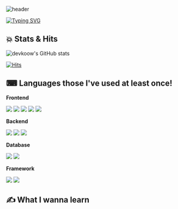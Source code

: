 ![header](https://capsule-render.vercel.app/api?type=waving&height=160&color=036ffc)

[![Typing SVG](https://readme-typing-svg.demolab.com?font=Alkatra&weight=600&pause=1000&color=F7D434&center=true&vCenter=true&random=false&width=435&lines=See+anything+you+want+on+devkoow's+GItHub)](https://git.io/typing-svg)

## 💥 Stats & Hits

![devkoow's GitHub stats](https://github-readme-stats.vercel.app/api?username=devkoow&show_icons=true&theme=radical)

[![Hits](https://hits.seeyoufarm.com/api/count/incr/badge.svg?url=https%3A%2F%2Fgithub.com%2Fgjbae1212%2Fhit-counter&count_bg=%23387BF1&title_bg=%23F1C224&icon=&icon_color=%23000000&title=GitHub+Hits%21&edge_flat=false)](https://hits.seeyoufarm.com)

## ⌨ Languages those I've used at least once!

<!-- Frontend -->
<p><strong>Frontend</strong></p>
<div>
    <img src="https://img.shields.io/badge/HTML5-E34F26?style=flat-square&logo=html5&logoColor=white"> 
    <img src="https://img.shields.io/badge/CSS3-1572B6?style=flat-square&logo=css3&logoColor=white"> 
    <img src="https://img.shields.io/badge/JavaScript-F7DF1E?style=flat-square&logo=javascript&logoColor=black"> 
    <img src="https://img.shields.io/badge/TypeScript-3178C6?style=flat-square&logo=typescript&logoColor=white">
    <img src="https://img.shields.io/badge/BOOTSTRAP-7952B3?style=flat-square&logo=bootstrap&logoColor=white">
</div>

<!-- Backend -->
<p><strong>Backend</strong></p>
<div>
     <img src="https://img.shields.io/badge/JAVA-ffffff?style=flat-square&logo=java&logoColor=white">
     <img src="https://img.shields.io/badge/Node.js-339933?style=flat-square&logo=node.js&logoColor=white">
     <img src="https://img.shields.io/badge/python-3461eb?style=flat-square&logo=python&logoColor=white"> 
</div>

<!-- Database -->
<p><strong>Database</strong></p>
<div>
    <img src="https://img.shields.io/badge/Firebase-FFCA28?style=flat-square&logo=firebase&logoColor=black"> 
     <img src="https://img.shields.io/badge/MySQL-4479A1?style=flat-square&logo=mysql&logoColor=white"> 
</div>

<!-- Framework -->
<p><strong>Framework</strong></p>
<div>
    <img src="https://img.shields.io/badge/React-61DAFB?style=flat-square&logo=React&logoColor=black"> 
    <img src="https://img.shields.io/badge/Vue.js-4FC08D?style=flat-square&logo=Vue.js&logoColor=black"> 
</div>

<!-- Server -->
<!-- Development Tools -->

## ✍ What I wanna learn
